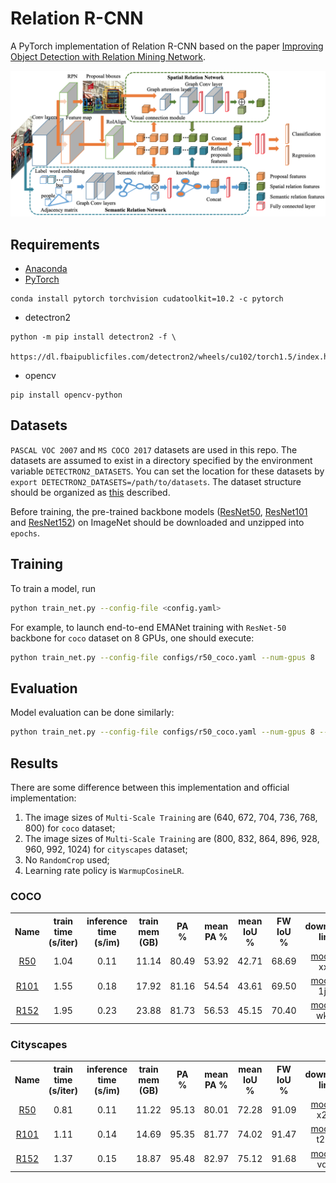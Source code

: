 # Relation R-CNN
A PyTorch implementation of Relation R-CNN based on the paper [Improving Object Detection with Relation Mining Network]().

![Network Architecture image from the paper](structure.png)

## Requirements
- [Anaconda](https://www.anaconda.com/download/)
- [PyTorch](https://pytorch.org)
```
conda install pytorch torchvision cudatoolkit=10.2 -c pytorch
```
- detectron2
```
python -m pip install detectron2 -f \
  https://dl.fbaipublicfiles.com/detectron2/wheels/cu102/torch1.5/index.html
```
- opencv
```
pip install opencv-python
```

## Datasets
`PASCAL VOC 2007` and `MS COCO 2017` datasets are used in this repo. The datasets are assumed to exist in a directory 
specified by the environment variable `DETECTRON2_DATASETS`. You can set the location for these datasets by 
`export DETECTRON2_DATASETS=/path/to/datasets`. The dataset structure should be organized as 
[this](https://github.com/facebookresearch/detectron2/tree/master/datasets) described.

Before training, the pre-trained backbone models ([ResNet50](https://hangzh.s3.amazonaws.com/encoding/models/resnet50-25c4b509.zip), 
[ResNet101](https://hangzh.s3.amazonaws.com/encoding/models/resnet101-2a57e44d.zip) and 
[ResNet152](https://hangzh.s3.amazonaws.com/encoding/models/resnet152-0d43d698.zip)) on ImageNet should be downloaded 
and unzipped into `epochs`.  

## Training
To train a model, run
```bash
python train_net.py --config-file <config.yaml>
```

For example, to launch end-to-end EMANet training with `ResNet-50` backbone for `coco` dataset on 8 GPUs, one should execute:
```bash
python train_net.py --config-file configs/r50_coco.yaml --num-gpus 8
```

## Evaluation
Model evaluation can be done similarly:
```bash
python train_net.py --config-file configs/r50_coco.yaml --num-gpus 8 --eval-only MODEL.WEIGHTS epochs/model.pth
```

## Results
There are some difference between this implementation and official implementation:
1. The image sizes of `Multi-Scale Training` are (640, 672, 704, 736, 768, 800) for `coco` dataset;
2. The image sizes of `Multi-Scale Training` are (800, 832, 864, 896, 928, 960, 992, 1024) for `cityscapes` dataset;
3. No `RandomCrop` used;
4. Learning rate policy is `WarmupCosineLR`.

### COCO
<table>
	<tbody>
		<!-- START TABLE -->
		<!-- TABLE HEADER -->
		<th>Name</th>
		<th>train time (s/iter)</th>
		<th>inference time (s/im)</th>
		<th>train mem (GB)</th>
		<th>PA</br>%</th>
		<th>mean PA %</th>
		<th>mean IoU %</th>
		<th>FW IoU %</th>
		<th>download link</th>
		<!-- TABLE BODY -->
		<!-- ROW: r50 -->
		<tr>
			<td align="center"><a href="configs/r50_coco.yaml">R50</a></td>
			<td align="center">1.04</td>
			<td align="center">0.11</td>
			<td align="center">11.14</td>
			<td align="center">80.49</td>
			<td align="center">53.92</td>
			<td align="center">42.71</td>
			<td align="center">68.69</td>
			<td align="center"><a href="https://pan.baidu.com/s/1jP7zWezVPBZWx_9LjJCgWg">model</a>&nbsp;|&nbsp;xxi8</td>
		</tr>
		<!-- ROW: r101 -->
		<tr>
			<td align="center"><a href="configs/r101_coco.yaml">R101</a></td>
			<td align="center">1.55</td>
			<td align="center">0.18</td>
			<td align="center">17.92</td>
			<td align="center">81.16</td>
			<td align="center">54.54</td>
			<td align="center">43.61</td>
			<td align="center">69.50</td>
			<td align="center"><a href="https://pan.baidu.com/s/1BeGS7gckGAczd1euB55EFA">model</a>&nbsp;|&nbsp;1jhd</td>
		</tr>
		<!-- ROW: r152 -->
		<tr>
			<td align="center"><a href="configs/r152_coco.yaml">R152</a></td>
			<td align="center">1.95</td>
			<td align="center">0.23</td>
			<td align="center">23.88</td>
			<td align="center">81.73</td>
			<td align="center">56.53</td>
			<td align="center">45.15</td>
			<td align="center">70.40</td>
			<td align="center"><a href="https://pan.baidu.com/s/1c-AWtejmmQs2pk_uNu_kYA">model</a>&nbsp;|&nbsp;wka6</td>
		</tr>
	</tbody>
</table>

### Cityscapes
<table>
	<tbody>
		<!-- START TABLE -->
		<!-- TABLE HEADER -->
		<th>Name</th>
		<th>train time (s/iter)</th>
		<th>inference time (s/im)</th>
		<th>train mem (GB)</th>
		<th>PA</br>%</th>
		<th>mean PA %</th>
		<th>mean IoU %</th>
		<th>FW IoU %</th>
		<th>download link</th>
		<!-- TABLE BODY -->
		<!-- ROW: r50 -->
		<tr>
			<td align="center"><a href="configs/r50_cityscapes.yaml">R50</a></td>
			<td align="center">0.81</td>
			<td align="center">0.11</td>
			<td align="center">11.22</td>
			<td align="center">95.13</td>
			<td align="center">80.01</td>
			<td align="center">72.28</td>
			<td align="center">91.09</td>
			<td align="center"><a href="https://pan.baidu.com/s/1NPLplUoKDaTUHCM5Yd98Iw">model</a>&nbsp;|&nbsp;x2d5</td>
		</tr>
		<!-- ROW: r101 -->
		<tr>
			<td align="center"><a href="configs/r101_cityscapes.yaml">R101</a></td>
			<td align="center">1.11</td>
			<td align="center">0.14</td>
			<td align="center">14.69</td>
			<td align="center">95.35</td>
			<td align="center">81.77</td>
			<td align="center">74.02</td>
			<td align="center">91.47</td>
			<td align="center"><a href="https://pan.baidu.com/s/1B4RVauK2X1EPd9h2WmALLA">model</a>&nbsp;|&nbsp;t2m1</td>
		</tr>
		<!-- ROW: r152 -->
		<tr>
			<td align="center"><a href="configs/r152_cityscapes.yaml">R152</a></td>
			<td align="center">1.37</td>
			<td align="center">0.15</td>
			<td align="center">18.87</td>
			<td align="center">95.48</td>
			<td align="center">82.97</td>
			<td align="center">75.12</td>
			<td align="center">91.68</td>
			<td align="center"><a href="https://pan.baidu.com/s/1k6wIhyJfRLtr9WY_SoZNIw">model</a>&nbsp;|&nbsp;vqeq</td>
		</tr>
	</tbody>
</table>
